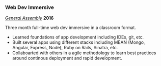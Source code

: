 ---
---

### Web Dev Immersive

_[General Assembly](https://https://generalassemb.ly/)_ **2016**

Three month full-time web dev immersive in a classroom format.

- Learned foundations of app development including IDEs, git, etc.
- Built several apps using different stacks including MEAN (Mongo, Angular, Express, Node), Ruby on Rails, Sinatra, etc.
- Collaboarted with others in a agile methodology to learn best practices around continous deployment and rapid development.
